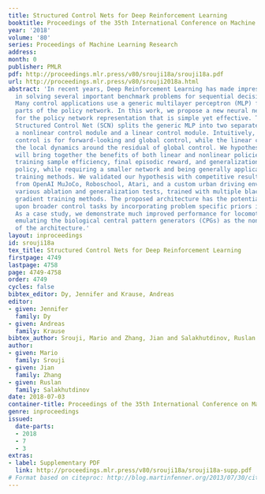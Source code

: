 ```yaml
---
title: Structured Control Nets for Deep Reinforcement Learning
booktitle: Proceedings of the 35th International Conference on Machine Learning
year: '2018'
volume: '80'
series: Proceedings of Machine Learning Research
address: 
month: 0
publisher: PMLR
pdf: http://proceedings.mlr.press/v80/srouji18a/srouji18a.pdf
url: http://proceedings.mlr.press/v80/srouji2018a.html
abstract: 'In recent years, Deep Reinforcement Learning has made impressive advances
  in solving several important benchmark problems for sequential decision making.
  Many control applications use a generic multilayer perceptron (MLP) for non-vision
  parts of the policy network. In this work, we propose a new neural network architecture
  for the policy network representation that is simple yet effective. The proposed
  Structured Control Net (SCN) splits the generic MLP into two separate sub-modules:
  a nonlinear control module and a linear control module. Intuitively, the nonlinear
  control is for forward-looking and global control, while the linear control stabilizes
  the local dynamics around the residual of global control. We hypothesize that this
  will bring together the benefits of both linear and nonlinear policies: improve
  training sample efficiency, final episodic reward, and generalization of learned
  policy, while requiring a smaller network and being generally applicable to different
  training methods. We validated our hypothesis with competitive results on simulations
  from OpenAI MuJoCo, Roboschool, Atari, and a custom urban driving environment, with
  various ablation and generalization tests, trained with multiple black-box and policy
  gradient training methods. The proposed architecture has the potential to improve
  upon broader control tasks by incorporating problem specific priors into the architecture.
  As a case study, we demonstrate much improved performance for locomotion tasks by
  emulating the biological central pattern generators (CPGs) as the nonlinear part
  of the architecture.'
layout: inproceedings
id: srouji18a
tex_title: Structured Control Nets for Deep Reinforcement Learning
firstpage: 4749
lastpage: 4758
page: 4749-4758
order: 4749
cycles: false
bibtex_editor: Dy, Jennifer and Krause, Andreas
editor:
- given: Jennifer
  family: Dy
- given: Andreas
  family: Krause
bibtex_author: Srouji, Mario and Zhang, Jian and Salakhutdinov, Ruslan
author:
- given: Mario
  family: Srouji
- given: Jian
  family: Zhang
- given: Ruslan
  family: Salakhutdinov
date: 2018-07-03
container-title: Proceedings of the 35th International Conference on Machine Learning
genre: inproceedings
issued:
  date-parts:
  - 2018
  - 7
  - 3
extras:
- label: Supplementary PDF
  link: http://proceedings.mlr.press/v80/srouji18a/srouji18a-supp.pdf
# Format based on citeproc: http://blog.martinfenner.org/2013/07/30/citeproc-yaml-for-bibliographies/
---
```

